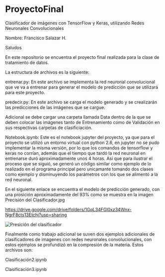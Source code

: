 # ProyectoFinal
Clasificador de imágenes con TensorFlow y Keras, utilizando Redes Neuronales Convolucionales

Nombre: Francisco Salazar H.

Saludos

En este repositorio se encuentra el proyecto final realizada para la clase de tratamiento de datos.

La estructura de archivos es la siguiente:

entrenar.py: En este archivo se implementa la red neuronal convolucional que ve va a entrenar para generar el modelo de predicción que se utilizará para este proyecto.

predecir.py: En este archivo se carga el modelo generado y se crealizarán las predicciones de las imágenes que se cargue.

Adicional se debe cargar una carpeta llamada Data dentro de la que se deben colocar las imágenes tanto de Entrenamiento como de Validación en sus respectivas carpetas de clasificiación.

Notebook.ipynb: Este es el notebook jupyter del proyecto, ya que para el proyecto se utilizó un entorno virtual con python 2.6, en jupyter no se pudo implementar la misma versión, por lo que los comandos de tensorflow y keras no corrían, además que el tiempo que tardó la red neuronal en entrenarse duró aproximadamente unos 4 horas. Así que para ilustrar el proceso que se siguió, se generó un código similar como ejemplo de lo realizado en el programa principal pero unicamante tomando dos clases como ejemplo y disminuyendo los parámetros con los que se alimentó a la red neuronal.

En el siguiente enlace se encuentra el modelo de predicción generado, con una prosición aproximadamente del 93% como se muestra en la imagen Precisión del Clasificador.jpg

https://drive.google.com/drive/folders/1GqL34FGl0xz34Wnx-NgrF8cts13Etchj?usp=sharing

![Presición del clasificador](https://user-images.githubusercontent.com/101531467/188278092-c3bb7724-f868-4f45-974d-38870f2d2813.jpg)


Finalmente como trabajo adicional se suven dos ejemplos adicionales de clasificadores de imagenes con redes neuronales convolucionales, con estos ejemplos se profundizó en la compresión de la materia. Estos archivos son:

Clasificación2.ipynb


Clasificación3.ipynb


